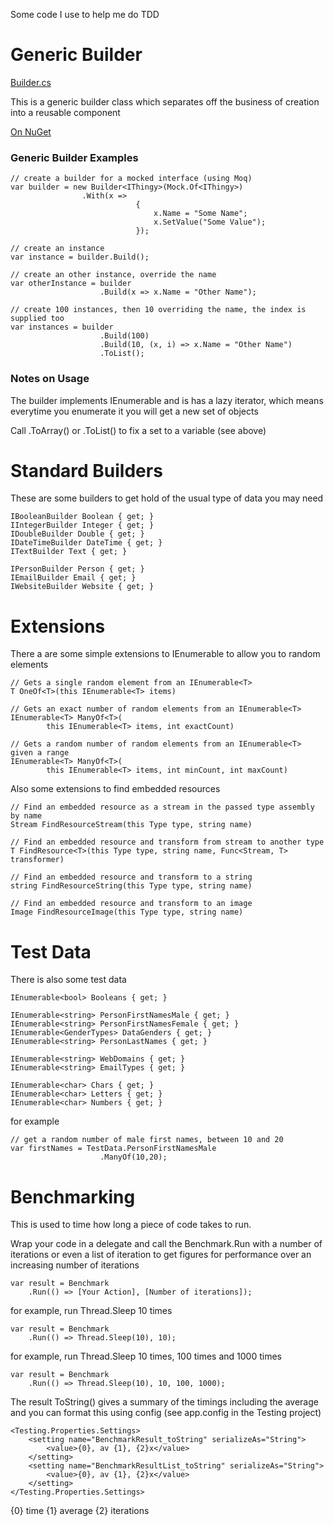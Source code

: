 Some code I use to help me do TDD

# Generic Builder

[Builder.cs](https://github.com/MrAntix/Testing/blob/master/testing/Testing/Builder.cs)

This is a generic builder class which separates off the business of creation into a reusable component

[On NuGet](https://nuget.org/packages/antix-testing)

### Generic Builder Examples

    // create a builder for a mocked interface (using Moq)
    var builder = new Builder<IThingy>(Mock.Of<IThingy>)
                    .With(x => 
                                {
                                    x.Name = "Some Name";
                                    x.SetValue("Some Value");
                                });
 
    // create an instance
    var instance = builder.Build();

    // create an other instance, override the name
    var otherInstance = builder
	                    .Build(x => x.Name = "Other Name");

    // create 100 instances, then 10 overriding the name, the index is supplied too
    var instances = builder
                        .Build(100)
                        .Build(10, (x, i) => x.Name = "Other Name")
						.ToList();

### Notes on Usage

The builder implements IEnumerable<T> and is has a lazy iterator, which means everytime 
you enumerate it you will get a new set of objects

Call .ToArray() or .ToList() to fix a set to a variable (see above)

# Standard Builders

These are some builders to get hold of the usual type of data you may need

    IBooleanBuilder Boolean { get; }
    IIntegerBuilder Integer { get; }
    IDoubleBuilder Double { get; }
    IDateTimeBuilder DateTime { get; }
    ITextBuilder Text { get; }

    IPersonBuilder Person { get; }
    IEmailBuilder Email { get; }
    IWebsiteBuilder Website { get; }

# Extensions

There a are some simple extensions to IEnumerable<T> to allow you to random elements

    // Gets a single random element from an IEnumerable<T>
    T OneOf<T>(this IEnumerable<T> items)

	// Gets an exact number of random elements from an IEnumerable<T>
	IEnumerable<T> ManyOf<T>(
            this IEnumerable<T> items, int exactCount)
			
	// Gets a random number of random elements from an IEnumerable<T> given a range
	IEnumerable<T> ManyOf<T>(
            this IEnumerable<T> items, int minCount, int maxCount)

Also some extensions to find embedded resources

	// Find an embedded resource as a stream in the passed type assembly by name
    Stream FindResourceStream(this Type type, string name)

	// Find an embedded resource and transform from stream to another type
    T FindResource<T>(this Type type, string name, Func<Stream, T> transformer)

	// Find an embedded resource and transform to a string
    string FindResourceString(this Type type, string name)

	// Find an embedded resource and transform to an image
    Image FindResourceImage(this Type type, string name)

# Test Data

There is also some test data

    IEnumerable<bool> Booleans { get; }

    IEnumerable<string> PersonFirstNamesMale { get; }
    IEnumerable<string> PersonFirstNamesFemale { get; }
    IEnumerable<GenderTypes> DataGenders { get; }
    IEnumerable<string> PersonLastNames { get; }

    IEnumerable<string> WebDomains { get; }
    IEnumerable<string> EmailTypes { get; }

    IEnumerable<char> Chars { get; }
    IEnumerable<char> Letters { get; }
    IEnumerable<char> Numbers { get; }

for example

    // get a random number of male first names, between 10 and 20
	var firstNames = TestData.PersonFirstNamesMale
                        .ManyOf(10,20);

# Benchmarking

This is used to time how long a piece of code takes to run.

Wrap your code in a delegate and call the Benchmark.Run with a number 
of iterations or even a list of iteration to get figures for performance
over an increasing number of iterations

    var result = Benchmark
        .Run(() => [Your Action], [Number of iterations]);

for example, run Thread.Sleep 10 times

    var result = Benchmark
        .Run(() => Thread.Sleep(10), 10);

for example, run Thread.Sleep 10 times, 100 times and 1000 times

    var result = Benchmark
        .Run(() => Thread.Sleep(10), 10, 100, 1000);

The result ToString() gives a summary of the timings including the average
and you can format this using config (see app.config in the Testing project)

    <Testing.Properties.Settings>
        <setting name="BenchmarkResult_toString" serializeAs="String">
            <value>{0}, av {1}, {2}x</value>
        </setting>
        <setting name="BenchmarkResultList_toString" serializeAs="String">
            <value>{0}, av {1}, {2}x</value>
        </setting>
    </Testing.Properties.Settings>

{0} time
{1} average
{2} iterations